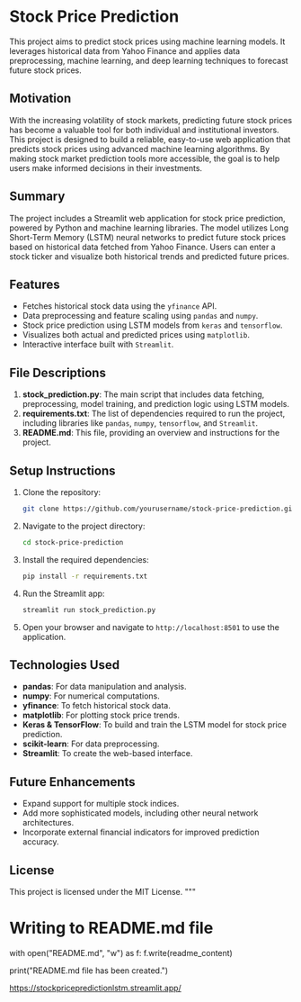 # Stock Price Prediction

This project aims to predict stock prices using machine learning models. It leverages historical data from Yahoo Finance and applies data preprocessing, machine learning, and deep learning techniques to forecast future stock prices.

## Motivation

With the increasing volatility of stock markets, predicting future stock prices has become a valuable tool for both individual and institutional investors. This project is designed to build a reliable, easy-to-use web application that predicts stock prices using advanced machine learning algorithms. By making stock market prediction tools more accessible, the goal is to help users make informed decisions in their investments.

## Summary

The project includes a Streamlit web application for stock price prediction, powered by Python and machine learning libraries. The model utilizes Long Short-Term Memory (LSTM) neural networks to predict future stock prices based on historical data fetched from Yahoo Finance. Users can enter a stock ticker and visualize both historical trends and predicted future prices.

## Features

- Fetches historical stock data using the `yfinance` API.
- Data preprocessing and feature scaling using `pandas` and `numpy`.
- Stock price prediction using LSTM models from `keras` and `tensorflow`.
- Visualizes both actual and predicted prices using `matplotlib`.
- Interactive interface built with `Streamlit`.

## File Descriptions

1. **stock_prediction.py**: The main script that includes data fetching, preprocessing, model training, and prediction logic using LSTM models.
2. **requirements.txt**: The list of dependencies required to run the project, including libraries like `pandas`, `numpy`, `tensorflow`, and `Streamlit`.
3. **README.md**: This file, providing an overview and instructions for the project.

## Setup Instructions

1. Clone the repository:

    ```bash
    git clone https://github.com/yourusername/stock-price-prediction.git
    ```

2. Navigate to the project directory:

    ```bash
    cd stock-price-prediction
    ```

3. Install the required dependencies:

    ```bash
    pip install -r requirements.txt
    ```

4. Run the Streamlit app:

    ```bash
    streamlit run stock_prediction.py
    ```

5. Open your browser and navigate to `http://localhost:8501` to use the application.

## Technologies Used

- **pandas**: For data manipulation and analysis.
- **numpy**: For numerical computations.
- **yfinance**: To fetch historical stock data.
- **matplotlib**: For plotting stock price trends.
- **Keras & TensorFlow**: To build and train the LSTM model for stock price prediction.
- **scikit-learn**: For data preprocessing.
- **Streamlit**: To create the web-based interface.

## Future Enhancements

- Expand support for multiple stock indices.
- Add more sophisticated models, including other neural network architectures.
- Incorporate external financial indicators for improved prediction accuracy.
  
## License

This project is licensed under the MIT License.
"""

# Writing to README.md file
with open("README.md", "w") as f:
    f.write(readme_content)

print("README.md file has been created.")


https://stockpricepredictionlstm.streamlit.app/
